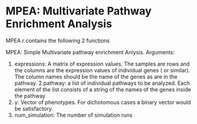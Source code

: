 # MPEA: Multivariate Pathway Enrichment Analysis

MPEA.r contains the following 2 functions

MPEA: Simple Multivariate pathway enrichment Anlysis. 
Arguments:
1. expressions: A matrix of expression values. The samples are rows and the columns are the expression values of individual genes ( or similar). The column names should be the name of the genes as are in the pathway.
2.pathway: a list of individual pathways to be analyzed. Each element of the list consists of a string of the names of the genes inside the pathway 
3. y: Vector of phenotypes. For dichotomous cases a binary vector would be satisfactory.
4. num_simulation: The number of simulation runs 
